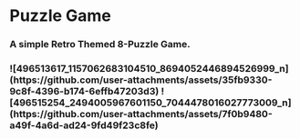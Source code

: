 <H1>Puzzle Game</H1>
  <H3>A simple Retro Themed 8-Puzzle Game.<H3>
![496513617_1157062683104510_8694052446894526999_n](https://github.com/user-attachments/assets/35fb9330-9c8f-4396-b174-6effb47203d3)
![496515254_2494005967601150_7044478016027773009_n](https://github.com/user-attachments/assets/7f0b9480-a49f-4a6d-ad24-9fd49f23c8fe)
